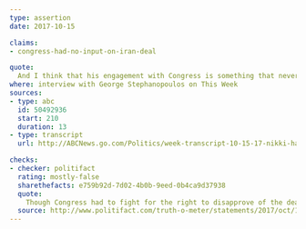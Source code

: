 ```yaml
---
type: assertion
date: 2017-10-15

claims:
- congress-had-no-input-on-iran-deal

quote:
  And I think that his engagement with Congress is something that never happened under President Obama. They were never allowed to debate it. They were never allowed to discuss it. So, now Congress is going to be fully engaged on the threats of Iran.
where: interview with George Stephanopoulos on This Week
sources:
- type: abc
  id: 50492936
  start: 210
  duration: 13
- type: transcript
  url: http://ABCNews.go.com/Politics/week-transcript-10-15-17-nikki-haley-nancy/story?id=50482624

checks:
- checker: politifact
  rating: mostly-false
  sharethefacts: e759b92d-7d02-4b0b-9eed-0b4ca9d37938
  quote:
    Though Congress had to fight for the right to disapprove of the deal, the passage of the Iran Nuclear Agreement Review Act of 2015 allowed Congress to not only vote on the deal but to also hold public hearings and debate.
  source: http://www.politifact.com/truth-o-meter/statements/2017/oct/19/nikki-haley/haley-wrongly-says-congress-had-no-input-iran-nucl/
---
```

